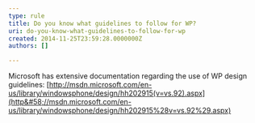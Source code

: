 ```yaml
---
type: rule
title: Do you know what guidelines to follow for WP?
uri: do-you-know-what-guidelines-to-follow-for-wp
created: 2014-11-25T23:59:28.0000000Z
authors: []

---
```


 
Microsoft has extensive documentation regarding the use of WP design guidelines: [http://msdn.microsoft.com/en-us/library/windowsphone/design/hh202915(v=vs.92).aspx](http&#58;//msdn.microsoft.com/en-us/library/windowsphone/design/hh202915%28v=vs.92%29.aspx)
 
